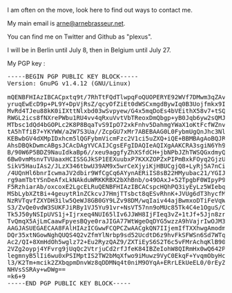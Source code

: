 I am often on the move, look here to find out ways to contact me.

My main email is arne@arnebrasseur.net.

You can find me on Twitter and Github as "plexus".

I will be in Berlin until July 8, then in Belgium until July 27.

My PGP key :

<pre>
-----BEGIN PGP PUBLIC KEY BLOCK-----
Version: GnuPG v1.4.12 (GNU/Linux)

mQENBFHIAzIBCACpxtq9t/7RhTtFQdTlwpqFoQUOPERYE92WVf7DMwm3qZAvqIC4
yruqEwEcD9p+PL9Y+DpVjRsZ/qcyOfZiEt0dWSCxmgdBywIq0B3Uojfmkx9IOk9J
MvRd4TJeu88kK0iIXttNlxbd03wSvpyew/G4x5mqDoEs4bVEithX58v7+tSQe7Iv
RWGL2ics8fNXrePWbu1RU4vv4qRxuVvtVbTReoxDmQbgp+yB0Jqb6yw2sQMJgXVm
MTbsc1dQd4bGOPLc2K8P8BqaTvS9IpO72xkFnhv5DahmgYWaX1oKtFcfWZnvPZ8u
tA5hTfiB7+YKYWW/a2W7S3Ua//ZcpGU7xMr7ABEBAAG0L0FybmUgQnJhc3NldXIg
KEBwbGV4dXMpIDxhcm5lQGFybmVicmFzc2V1ci5uZXQ+iQE+BBMBAgAoBQJRyAMy
AhsDBQkDwmcABgsJCAcDAgYVCAIJCgsEFgIDAQIeAQIXgAAKCRA3sgiN6Yh9NRQ0
B/90W6P5BDZ9NauIdkaBp6//xeu9aggfyZhXSfdCH+jbNPbJZhTWSQGxdmyQ4cgl
6Bw0vmMsnvTVUaaxHCISSGJkSP1EEXuubxP7KXXZOPZxPIPmBxkFOyq2GjzUEGUk
SikV5HauIAs2/JLzX346tbwU39AM9x5wrCeXjyiKjHBUCgjQ8+LyRj5A7nCi1hwR
/4UQnHl6bnrIcwmaJV2dbir9WfCgCq6AYynAERiIS8sB22HMyubac21/YGIJGvxn
rg9amTbtYSnDeAfxLkNAkduWRKKRBX2bXhBnb/o49OAxJ+52TpgbF0WIpyP9KL72
F5RzhiarAb/oxcoxE2LgcELRuQENBFHIAzIBCACspcHQhPQ3iyEyLz5WIebqCd/v
MSbLybXZtBi+4geuytR1nZCkcvJ7HmjTTsbct8qESvRhnK+JVUg6dT3hycfMw5IR
NzRVTqvfZXYDH3ilw5QeWJ8GB0GY9LZv98DM/wqIaiv44ajBwmxoDTiFeVqWsCCo
S3/ZvQe0vdW3SUKFJiRBy1VJ5Yu91vr+NsVT57nn9oMUc85Tk4C4e1OguS/CiI8V
Tk5J50yNSIpUVS1j+Ijrxeq4NUI65lIv6JJWH8IjFIeq3vZ+1tJf+5Jjn8zr6ETn
TvQmqX5AjLmCaawFpyesBQye0raJIGA77WtWgeOqDYG5wzzA9hVajrIwOJM3ABEB
AAGJASUEGAECAA8FAlHIAzICGwwFCQPCZwAACgkQN7IIjemIfTXXhwgAmodmw9Ku
DQr35xtNGowNghQUQS4Q2vZfmYlNrbp9sd52UcdtD6z9hvFkSFWSn6Sd7WTqUwSX
Ac2/QI+8XmHdOh5wglz72+Eu2RyzQAZ9/ZXTiEyS6S2T6c5vFMrAchqKlB90IZr8
2VZg2oypj4YFvrg9jUqQc2VtrjuCd2rfJfeK84IBZeIohW8QIRmHx0wQ642PiFcM
legmnyB5lIi6wu0xPSIMptIS2TW2bMqXfwo9iMuwz9VyC0EkqF+YvqmObyHcZRJz
l3/K2Tm+mcik2ZXbqpmDnvWz8qDDMNq4t0niM9OYqA+ERrLEkUeEL0/0rEyZUJYv
NHVsSSRAy+wDWg==
=k6+9
-----END PGP PUBLIC KEY BLOCK-----
</pre>

